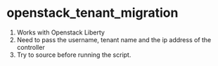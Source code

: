 # openstack_tenant_migration
1. Works with Openstack Liberty
2. Need to pass the username, tenant name and the ip address of the controller 
3. Try to source before running the script. 

